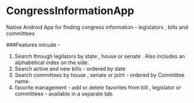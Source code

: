 # CongressInformationApp
Native Android App for finding congress information - legislators , bills and committees

###Features inlcude -
1. Search through legilators by state , house or senate . Also includes an alphabetical index on the side.
2. Search active and new bills - ordered by date
3. Search committees by house , senate or joint - ordered by Committee name.
4. favorite management - add or delete favorites from bill , legislator or committees - available in a separate tab.
